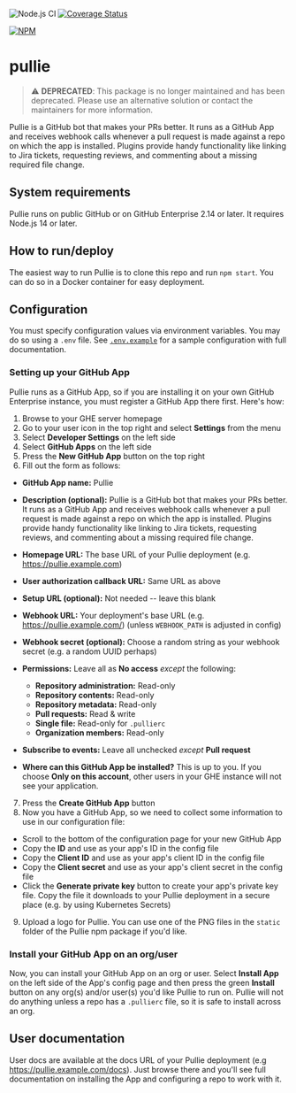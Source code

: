 ![Node.js CI](https://github.com/godaddy/pullie/workflows/Node.js%20CI/badge.svg) [![Coverage Status](https://coveralls.io/repos/github/godaddy/pullie/badge.svg?branch=master)](https://coveralls.io/github/godaddy/pullie?branch=master)

[![NPM](https://nodei.co/npm/pullie.png?downloads=true&stars=true)](https://nodei.co/npm/pullie/)

# pullie

> ⚠️ **DEPRECATED**: This package is no longer maintained and has been deprecated. Please use an alternative solution or contact the maintainers for more information.

Pullie is a GitHub bot that makes your PRs better. It runs as a GitHub App and receives webhook calls whenever a pull
request is made against a repo on which the app is installed. Plugins provide handy functionality like linking to Jira
tickets, requesting reviews, and commenting about a missing required file change.

## System requirements

Pullie runs on public GitHub or on GitHub Enterprise 2.14 or later. It requires Node.js 14 or later.

## How to run/deploy

The easiest way to run Pullie is to clone this repo and run `npm start`. You can do so in a Docker container for easy
deployment.

## Configuration

You must specify configuration values via environment variables. You may do so using a `.env` file. See
[`.env.example`](./.env.example) for a sample configuration with full documentation.

### Setting up your GitHub App

Pullie runs as a GitHub App, so if you are installing it on your own GitHub Enterprise instance, you must register a
GitHub App there first. Here's how:

1. Browse to your GHE server homepage
2. Go to your user icon in the top right and select **Settings** from the menu
3. Select **Developer Settings** on the left side
4. Select **GitHub Apps** on the left side
5. Press the **New GitHub App** button on the top right
6. Fill out the form as follows:

- **GitHub App name:** Pullie
- **Description (optional):** Pullie is a GitHub bot that makes your PRs better. It runs as a GitHub App and receives
  webhook calls whenever a pull request is made against a repo on which the app is installed. Plugins provide handy
  functionality like linking to Jira tickets, requesting reviews, and commenting about a missing required file change.
- **Homepage URL:** The base URL of your Pullie deployment (e.g. https://pullie.example.com)
- **User authorization callback URL:** Same URL as above
- **Setup URL (optional):** Not needed -- leave this blank
- **Webhook URL:** Your deployment's base URL (e.g. https://pullie.example.com/) (unless `WEBHOOK_PATH` is adjusted in
  config)
- **Webhook secret (optional):** Choose a random string as your webhook secret (e.g. a random UUID perhaps)

- **Permissions:** Leave all as **No access** _except_ the following:
  - **Repository administration:** Read-only
  - **Repository contents:** Read-only
  - **Repository metadata:** Read-only
  - **Pull requests:** Read & write
  - **Single file:** Read-only for `.pullierc`
  - **Organization members:** Read-only

- **Subscribe to events:** Leave all unchecked _except_ **Pull request**

- **Where can this GitHub App be installed?** This is up to you. If you choose **Only on this account**, other users in
  your GHE instance will not see your application.

7. Press the **Create GitHub App** button
8. Now you have a GitHub App, so we need to collect some information to use in our configuration file:
  - Scroll to the bottom of the configuration page for your new GitHub App
  - Copy the **ID** and use as your app's ID in the config file
  - Copy the **Client ID** and use as your app's client ID in the config file
  - Copy the **Client secret** and use as your app's client secret in the config file
  - Click the **Generate private key** button to create your app's private key file. Copy the file it downloads to your
    Pullie deployment in a secure place (e.g. by using Kubernetes Secrets)
9. Upload a logo for Pullie. You can use one of the PNG files in the `static` folder of the Pullie npm package if you'd
  like.

### Install your GitHub App on an org/user

Now, you can install your GitHub App on an org or user. Select **Install App** on the left side of the App's config 
page and then press the green **Install** button on any org(s) and/or user(s) you'd like Pullie to run on. Pullie will
not do anything unless a repo has a `.pullierc` file, so it is safe to install across an org.

## User documentation

User docs are available at the docs URL of your Pullie deployment (e.g https://pullie.example.com/docs). Just browse
there and you'll see full documentation on installing the App and configuring a repo to work with it.

